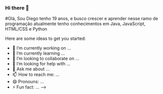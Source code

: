 ### Hi there 👋

#Olá, Sou Diego tenho 19 anos, e busco crescer e aprender nesse ramo de programação atualmente tenho conhecimentos em Java, JavaScript, HTML/CSS  e Python

Here are some ideas to get you started:

- 🔭 I’m currently working on ...
- 🌱 I’m currently learning ...
- 👯 I’m looking to collaborate on ...
- 🤔 I’m looking for help with ...
- 💬 Ask me about ...
- 📫 How to reach me: ...
- 😄 Pronouns: ...
- ⚡ Fun fact: ...
-->
